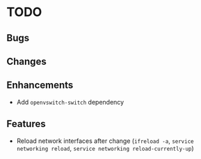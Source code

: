 # TODO

## Bugs

## Changes

## Enhancements

- Add `openvswitch-switch` dependency

## Features

- Reload network interfaces after change (`ifreload -a`, `service networking reload`, `service networking reload-currently-up`)
